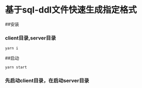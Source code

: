 # 基于sql-ddl文件快速生成指定格式

##安装

### client目录,server目录

```sh
yarn i
```

##启动

```sh
yarn start
```

### 先启动client目录，在启动server目录




